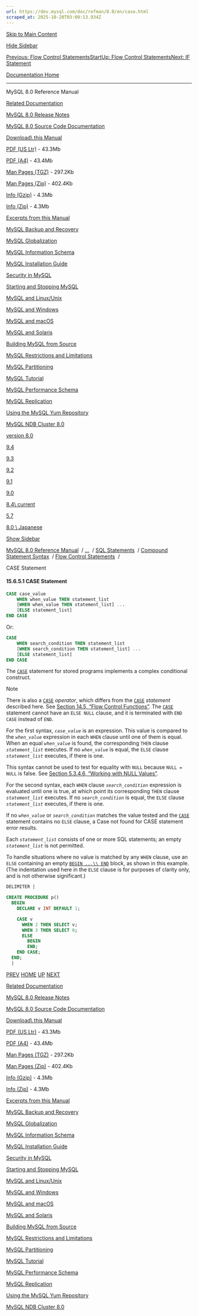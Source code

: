 ```yaml
---
url: https://dev.mysql.com/doc/refman/8.0/en/case.html
scraped_at: 2025-10-20T03:09:13.934Z
---
```


[Skip to Main Content](https://dev.mysql.com/doc/refman/8.0/en/case.html#main)

[Hide Sidebar](https://dev.mysql.com/doc/refman/8.0/en/case.html "Hide Sidebar")

[Previous: Flow Control Statements](https://dev.mysql.com/doc/refman/8.0/en/flow-control-statements.html "Previous: Flow Control Statements")[Start](https://dev.mysql.com/doc/refman/8.0/en/index.html "Start")[Up: Flow Control Statements](https://dev.mysql.com/doc/refman/8.0/en/flow-control-statements.html "Up: Flow Control Statements")[Next: IF Statement](https://dev.mysql.com/doc/refman/8.0/en/if.html "Next: IF Statement")

[Documentation Home](https://dev.mysql.com/doc/)

* * *

MySQL 8.0 Reference Manual

[Related Documentation](https://dev.mysql.com/doc/refman/8.0/en/case.html)

[MySQL 8.0 Release Notes](https://dev.mysql.com/doc/relnotes/mysql/8.0/en/)

[MySQL 8.0 Source Code Documentation](https://dev.mysql.com/doc/dev/mysql-server/latest/)

[Download\\
this Manual](https://dev.mysql.com/doc/refman/8.0/en/case.html)

[PDF (US Ltr)](https://downloads.mysql.com/docs/refman-8.0-en.pdf)
\- 43.3Mb

[PDF (A4)](https://downloads.mysql.com/docs/refman-8.0-en.a4.pdf)
\- 43.4Mb

[Man Pages (TGZ)](https://downloads.mysql.com/docs/refman-8.0-en.man-gpl.tar.gz)
\- 297.2Kb

[Man Pages (Zip)](https://downloads.mysql.com/docs/refman-8.0-en.man-gpl.zip)
\- 402.4Kb

[Info (Gzip)](https://downloads.mysql.com/docs/mysql-8.0.info.gz)
\- 4.3Mb

[Info (Zip)](https://downloads.mysql.com/docs/mysql-8.0.info.zip)
\- 4.3Mb

[Excerpts from this Manual](https://dev.mysql.com/doc/refman/8.0/en/case.html)

[MySQL Backup and Recovery](https://dev.mysql.com/doc/mysql-backup-excerpt/8.0/en/)

[MySQL Globalization](https://dev.mysql.com/doc/mysql-g11n-excerpt/8.0/en/)

[MySQL Information Schema](https://dev.mysql.com/doc/mysql-infoschema-excerpt/8.0/en/)

[MySQL Installation Guide](https://dev.mysql.com/doc/mysql-installation-excerpt/8.0/en/)

[Security in MySQL](https://dev.mysql.com/doc/mysql-security-excerpt/8.0/en/)

[Starting and Stopping MySQL](https://dev.mysql.com/doc/mysql-startstop-excerpt/8.0/en/)

[MySQL and Linux/Unix](https://dev.mysql.com/doc/mysql-linuxunix-excerpt/8.0/en/)

[MySQL and Windows](https://dev.mysql.com/doc/mysql-windows-excerpt/8.0/en/)

[MySQL and macOS](https://dev.mysql.com/doc/mysql-macos-excerpt/8.0/en/)

[MySQL and Solaris](https://dev.mysql.com/doc/mysql-solaris-excerpt/8.0/en/)

[Building MySQL from Source](https://dev.mysql.com/doc/mysql-sourcebuild-excerpt/8.0/en/)

[MySQL Restrictions and Limitations](https://dev.mysql.com/doc/mysql-reslimits-excerpt/8.0/en/)

[MySQL Partitioning](https://dev.mysql.com/doc/mysql-partitioning-excerpt/8.0/en/)

[MySQL Tutorial](https://dev.mysql.com/doc/mysql-tutorial-excerpt/8.0/en/)

[MySQL Performance Schema](https://dev.mysql.com/doc/mysql-perfschema-excerpt/8.0/en/)

[MySQL Replication](https://dev.mysql.com/doc/mysql-replication-excerpt/8.0/en/)

[Using the MySQL Yum Repository](https://dev.mysql.com/doc/mysql-repo-excerpt/8.0/en/)

[MySQL NDB Cluster 8.0](https://dev.mysql.com/doc/mysql-cluster-excerpt/8.0/en/)

[version 8.0](https://dev.mysql.com/doc/refman/8.0/en/case.html)

[9.4](https://dev.mysql.com/doc/refman/9.4/en/case.html)

[9.3](https://dev.mysql.com/doc/refman/9.3/en/case.html)

[9.2](https://dev.mysql.com/doc/refman/9.2/en/case.html)

[9.1](https://dev.mysql.com/doc/refman/9.1/en/case.html)

[9.0](https://dev.mysql.com/doc/refman/9.0/en/case.html)

[8.4\\
current](https://dev.mysql.com/doc/refman/8.4/en/case.html)

[5.7](https://dev.mysql.com/doc/refman/5.7/en/case.html)

[8.0 \\
Japanese](https://dev.mysql.com/doc/refman/8.0/ja/case.html)

[Show Sidebar](https://dev.mysql.com/doc/refman/8.0/en/case.html "Show Sidebar")

[MySQL 8.0 Reference Manual](https://dev.mysql.com/doc/refman/8.0/en/)  /
[...](https://dev.mysql.com/doc/refman/8.0/en/case.html)  / [SQL Statements](https://dev.mysql.com/doc/refman/8.0/en/sql-statements.html)  /
[Compound Statement Syntax](https://dev.mysql.com/doc/refman/8.0/en/sql-compound-statements.html)  /
[Flow Control Statements](https://dev.mysql.com/doc/refman/8.0/en/flow-control-statements.html)  /

CASE Statement


#### 15.6.5.1 CASE Statement

```sql
CASE case_value
    WHEN when_value THEN statement_list
    [WHEN when_value THEN statement_list] ...
    [ELSE statement_list]
END CASE
```

Or:


```sql
CASE
    WHEN search_condition THEN statement_list
    [WHEN search_condition THEN statement_list] ...
    [ELSE statement_list]
END CASE
```

The [`CASE`](https://dev.mysql.com/doc/refman/8.0/en/case.html "15.6.5.1 CASE Statement") statement for stored
programs implements a complex conditional construct.

Note

There is also a [`CASE`](https://dev.mysql.com/doc/refman/8.0/en/flow-control-functions.html#operator_case) _operator_, which differs from the
[`CASE`](https://dev.mysql.com/doc/refman/8.0/en/case.html "15.6.5.1 CASE Statement") _statement_ described here. See
[Section 14.5, “Flow Control Functions”](https://dev.mysql.com/doc/refman/8.0/en/flow-control-functions.html "14.5 Flow Control Functions"). The
[`CASE`](https://dev.mysql.com/doc/refman/8.0/en/case.html "15.6.5.1 CASE Statement") statement cannot have an
`ELSE NULL` clause, and it is terminated with
`END CASE` instead of `END`.

For the first syntax, _`case_value`_ is
an expression. This value is compared to the
_`when_value`_ expression in each
`WHEN` clause until one of them is equal. When
an equal _`when_value`_ is found, the
corresponding `THEN` clause
_`statement_list`_ executes. If no
_`when_value`_ is equal, the
`ELSE` clause
_`statement_list`_ executes, if there is
one.


This syntax cannot be used to test for equality with
`NULL` because `NULL = NULL`
is false. See [Section 5.3.4.6, “Working with NULL Values”](https://dev.mysql.com/doc/refman/8.0/en/working-with-null.html "5.3.4.6 Working with NULL Values").


For the second syntax, each `WHEN` clause
_`search_condition`_ expression is
evaluated until one is true, at which point its corresponding
`THEN` clause
_`statement_list`_ executes. If no
_`search_condition`_ is equal, the
`ELSE` clause
_`statement_list`_ executes, if there is
one.


If no _`when_value`_ or
_`search_condition`_ matches the value
tested and the [`CASE`](https://dev.mysql.com/doc/refman/8.0/en/case.html "15.6.5.1 CASE Statement") statement
contains no `ELSE` clause, a Case
not found for CASE statement error results.


Each _`statement_list`_ consists of one
or more SQL statements; an empty
_`statement_list`_ is not permitted.


To handle situations where no value is matched by any
`WHEN` clause, use an `ELSE`
containing an empty
[`BEGIN ...\\
        END`](https://dev.mysql.com/doc/refman/8.0/en/begin-end.html "15.6.1 BEGIN ... END Compound Statement") block, as shown in this example. (The indentation
used here in the `ELSE` clause is for purposes
of clarity only, and is not otherwise significant.)


```sql
DELIMITER |

CREATE PROCEDURE p()
  BEGIN
    DECLARE v INT DEFAULT 1;

    CASE v
      WHEN 2 THEN SELECT v;
      WHEN 3 THEN SELECT 0;
      ELSE
        BEGIN
        END;
    END CASE;
  END;
  |
```

[PREV](https://dev.mysql.com/doc/refman/8.0/en/flow-control-statements.html "Previous: Flow Control Statements") [HOME](https://dev.mysql.com/doc/refman/8.0/en/index.html "Start") [UP](https://dev.mysql.com/doc/refman/8.0/en/flow-control-statements.html "Up: Flow Control Statements") [NEXT](https://dev.mysql.com/doc/refman/8.0/en/if.html "Next: IF Statement")

[Related Documentation](https://dev.mysql.com/doc/refman/8.0/en/case.html)

[MySQL 8.0 Release Notes](https://dev.mysql.com/doc/relnotes/mysql/8.0/en/)

[MySQL 8.0 Source Code Documentation](https://dev.mysql.com/doc/dev/mysql-server/latest/)

[Download\\
this Manual](https://dev.mysql.com/doc/refman/8.0/en/case.html)

[PDF (US Ltr)](https://downloads.mysql.com/docs/refman-8.0-en.pdf)
\- 43.3Mb

[PDF (A4)](https://downloads.mysql.com/docs/refman-8.0-en.a4.pdf)
\- 43.4Mb

[Man Pages (TGZ)](https://downloads.mysql.com/docs/refman-8.0-en.man-gpl.tar.gz)
\- 297.2Kb

[Man Pages (Zip)](https://downloads.mysql.com/docs/refman-8.0-en.man-gpl.zip)
\- 402.4Kb

[Info (Gzip)](https://downloads.mysql.com/docs/mysql-8.0.info.gz)
\- 4.3Mb

[Info (Zip)](https://downloads.mysql.com/docs/mysql-8.0.info.zip)
\- 4.3Mb

[Excerpts from this Manual](https://dev.mysql.com/doc/refman/8.0/en/case.html)

[MySQL Backup and Recovery](https://dev.mysql.com/doc/mysql-backup-excerpt/8.0/en/)

[MySQL Globalization](https://dev.mysql.com/doc/mysql-g11n-excerpt/8.0/en/)

[MySQL Information Schema](https://dev.mysql.com/doc/mysql-infoschema-excerpt/8.0/en/)

[MySQL Installation Guide](https://dev.mysql.com/doc/mysql-installation-excerpt/8.0/en/)

[Security in MySQL](https://dev.mysql.com/doc/mysql-security-excerpt/8.0/en/)

[Starting and Stopping MySQL](https://dev.mysql.com/doc/mysql-startstop-excerpt/8.0/en/)

[MySQL and Linux/Unix](https://dev.mysql.com/doc/mysql-linuxunix-excerpt/8.0/en/)

[MySQL and Windows](https://dev.mysql.com/doc/mysql-windows-excerpt/8.0/en/)

[MySQL and macOS](https://dev.mysql.com/doc/mysql-macos-excerpt/8.0/en/)

[MySQL and Solaris](https://dev.mysql.com/doc/mysql-solaris-excerpt/8.0/en/)

[Building MySQL from Source](https://dev.mysql.com/doc/mysql-sourcebuild-excerpt/8.0/en/)

[MySQL Restrictions and Limitations](https://dev.mysql.com/doc/mysql-reslimits-excerpt/8.0/en/)

[MySQL Partitioning](https://dev.mysql.com/doc/mysql-partitioning-excerpt/8.0/en/)

[MySQL Tutorial](https://dev.mysql.com/doc/mysql-tutorial-excerpt/8.0/en/)

[MySQL Performance Schema](https://dev.mysql.com/doc/mysql-perfschema-excerpt/8.0/en/)

[MySQL Replication](https://dev.mysql.com/doc/mysql-replication-excerpt/8.0/en/)

[Using the MySQL Yum Repository](https://dev.mysql.com/doc/mysql-repo-excerpt/8.0/en/)

[MySQL NDB Cluster 8.0](https://dev.mysql.com/doc/mysql-cluster-excerpt/8.0/en/)